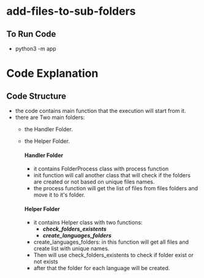 # add-files-to-sub-folders

## To Run Code

- python3 -m app

# Code Explanation

## Code Structure

- the code contains main function that the execution will start from it.
- there are Two main folders:
  - the Handler Folder.
  - the Helper Folder.

    #### Handler Folder
    - it contains FolderProcess class with process function
    - init function will call another class that will check if the folders are created or not based on unique files names.
    - the process function will get the list of files from files folders and move it to it's folder.

    #### Helper Folder
    - it contains Helper class with two functions:
        - ***check_folders_existents***
        - ***create_languages_folders***
    - create_languages_folders: in this function will get all files and create list with unique names.
    - Then will use check_folders_existents to check if folder exist or not exists
    - after that the folder for each language will be created.
